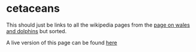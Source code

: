 # cetaceans
This should just be links to all the wikipedia pages from the [page on wales and dolphins](https://en.wikipedia.org/wiki/cetecea) but sorted.

A live version of this page can be found [here](https://hlaw-scottlogic.github.io/ceteceans)
